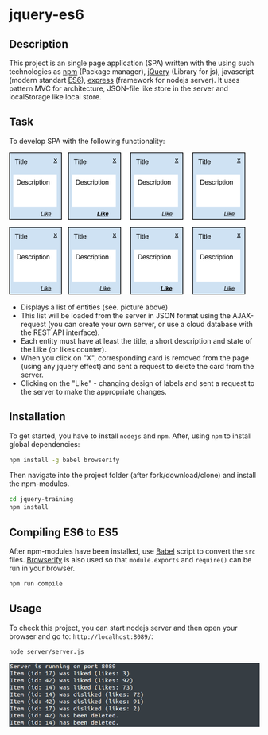 # jquery-es6

## Description

This project is an single page application (SPA) written with the using such technologies as [npm](https://www.npmjs.com/) (Package manager), [jQuery](https://jquery.com/) (Library for js), javascript (modern standart [ES6](http://es6-features.org/)), [express](http://expressjs.com/) (framework for nodejs server). It uses pattern MVC for architecture, JSON-file like store in the server and localStorage like local store.

## Task

To develop SPA with the following functionality:

![alt tag](public/i/task.png)

- Displays a list of entities (see. picture above)
- This list will be loaded from the server in JSON format using the AJAX-request (you can create your own server, or use a cloud database with the REST API interface).
- Each entity must have at least the title, a short description and state of the Like (or likes counter).
- When you click on "X", corresponding card is removed from the page (using any jquery effect) and sent a request to delete the card from the server.
- Clicking on the "Like" - changing design of labels and sent a request to the server to make the appropriate changes.

## Installation

To get started, you have to install `nodejs` and `npm`. After, using `npm` to install global dependencies:
```bash
npm install -g babel browserify
```

Then navigate into the project folder (after fork/download/clone) and install the npm-modules.
```bash
cd jquery-training
npm install
```

## Compiling ES6 to ES5

After npm-modules have been installed, use [Babel](https://babeljs.io/) script to convert the `src` files. [Browserify](http://browserify.org/) is also used so that `module.exports` and `require()` can be run in your browser.

```bash
npm run compile
```

## Usage

To check this project, you can start nodejs server and then open your browser and go to: `http://localhost:8089/`:

```bash
node server/server.js 
```

![alt tag](public/i/test2.png)

